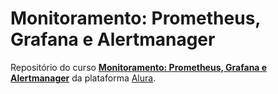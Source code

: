 # Monitoramento: Prometheus, Grafana e Alertmanager

Repositório do curso [**Monitoramento: Prometheus, Grafana e Alertmanager**](https://cursos.alura.com.br/course/monitoramento-prometheus-grafana-alertmanager) da plataforma [Alura](https://cursos.alura.com.br/).
